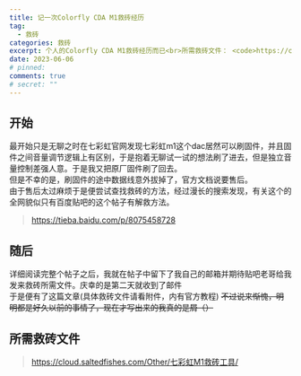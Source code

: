 ```yaml
---
title: 记一次Colorfly CDA M1救砖经历
tag:
  - 救砖
categories: 救砖
excerpt: 个人的Colorfly CDA M1救砖经历而已<br>所需救砖文件： <code>https://cloud.saltedfishes.com/Other/七彩虹M1救砖工具/</code>
date: 2023-06-06
# pinned:
comments: true
# secret: ""
---
```


## 开始

最开始只是无聊之时在七彩虹官网发现七彩虹m1这个dac居然可以刷固件，并且固件之间音量调节逻辑上有区别，于是抱着无聊试一试的想法刷了进去，但是独立音量控制差强人意。于是我又把原厂固件刷了回去。<br>
但是不幸的是，刷固件的途中数据线意外拔掉了，官方文档说要售后。<br>
由于售后太过麻烦于是便尝试查找救砖的方法，经过漫长的搜索发现，有关这个的全网貌似只有百度贴吧的这个帖子有解救方法。

> https://tieba.baidu.com/p/8075458728

## 随后

详细阅读完整个帖子之后，我就在帖子中留下了我自己的邮箱并期待贴吧老哥给我发来救砖所需文件。庆幸的是第二天就收到了邮件<br>
于是便有了这篇文章(具体救砖文件请看附件，内有官方教程)
~~不过说来惭愧，明明都是好久以前的事情了，现在才写出来的我真的是屑（）~~

## 所需救砖文件

> https://cloud.saltedfishes.com/Other/七彩虹M1救砖工具/
